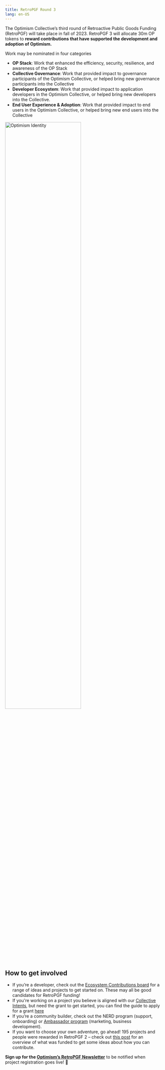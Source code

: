```yaml
---
title: RetroPGF Round 3
lang: en-US
---
```


The Optimism Collective’s third round of Retroactive Public Goods Funding (RetroPGF) will take place in fall of 2023. 
RetroPGF 3 will allocate 30m OP tokens to **reward contributions that have supported the development and adoption of Optimism.** 

Work may be nominated in four categories
- **OP Stack**: Work that enhanced the efficiency, security, resilience, and awareness of the OP Stack
- **Collective Governance**: Work that provided impact to governance participants of the Optimism Collective, or helped bring new governance participants into the Collective
- **Developer Ecosystem**: Work that provided impact to application developers in the Optimism Collective, or helped bring new developers into the Collective.
- **End User Experience & Adoption**: Work that provided impact to end users in the Optimism Collective, or helped bring new end users into the Collective

<img width="70%" alt="Optimism Identity" src="https://github.com/ethereum-optimism/community-hub/assets/43515441/cc322715-ca46-4338-870d-967098bd242a">

## How to get involved
- If you’re a developer, check out the [Ecosystem Contributions board](https://github.com/ethereum-optimism/ecosystem-contributions#readme) for a range of ideas and projects to get started on. These may all be good candidates for RetroPGF funding! 
- If you're working on a project you believe is aligned with our [Collective Intents](https://gov.optimism.io/t/collective-intents/5874/2), but need the grant to get started, you can find the guide to apply for a grant [here](https://community.optimism.io/docs/governance/get-a-grant/#collective-grants)
- If you’re a community builder, check out the NERD program (support, onboarding) or [Ambassador program](https://community.optimism.io/docs/contribute/Ambassador-req/) (marketing, business development). 
- If you want to choose your own adventure, go ahead! 195 projects and people were rewarded in RetroPGF 2 – check out [this post](https://optimism.mirror.xyz/Upn_LtV2-3SviXgX_PE_LyA7YI00jQyoM1yf55ltvvI) for an overview of what was funded to get some ideas about how you can contribute. 


**Sign up for the [Optimism’s RetroPGF Newsletter](https://mailchi.mp/optimism/retropgf)** to be notified when project registration goes live! 🔔

